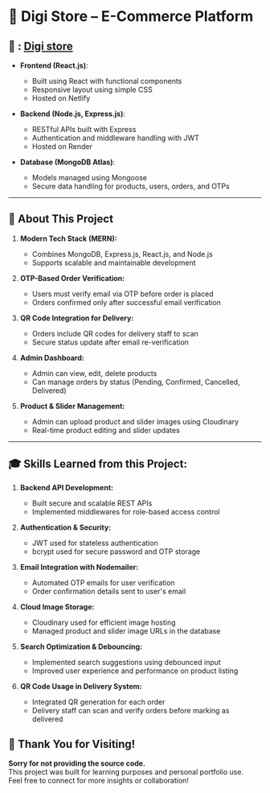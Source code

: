 # 🛒 Digi Store – E-Commerce Platform

## 🔗 : [Digi store](https://digi-x-store.netlify.app/)
- **Frontend (React.js)**:
  - Built using React with functional components
  - Responsive layout using simple CSS
  - Hosted on Netlify

- **Backend (Node.js, Express.js)**:
  - RESTful APIs built with Express
  - Authentication and middleware handling with JWT
  - Hosted on Render

- **Database (MongoDB Atlas)**:
  - Models managed using Mongoose
  - Secure data handling for products, users, orders, and OTPs

---

## 📖 About This Project

1. **Modern Tech Stack (MERN):**
   - Combines MongoDB, Express.js, React.js, and Node.js
   - Supports scalable and maintainable development

2. **OTP-Based Order Verification:**
   - Users must verify email via OTP before order is placed
   - Orders confirmed only after successful email verification

3. **QR Code Integration for Delivery:**
   - Orders include QR codes for delivery staff to scan
   - Secure status update after email re-verification

4. **Admin Dashboard:**
   - Admin can view, edit, delete products
   - Can manage orders by status (Pending, Confirmed, Cancelled, Delivered)

5. **Product & Slider Management:**
   - Admin can upload product and slider images using Cloudinary
   - Real-time product editing and slider updates

---

## 🎓 Skills Learned from this Project:

1. **Backend API Development:**
   - Built secure and scalable REST APIs
   - Implemented middlewares for role-based access control

2. **Authentication & Security:**
   - JWT used for stateless authentication
   - bcrypt used for secure password and OTP storage

3. **Email Integration with Nodemailer:**
   - Automated OTP emails for user verification
   - Order confirmation details sent to user's email

4. **Cloud Image Storage:**
   - Cloudinary used for efficient image hosting
   - Managed product and slider image URLs in the database

5. **Search Optimization & Debouncing:**
   - Implemented search suggestions using debounced input
   - Improved user experience and performance on product listing

6. **QR Code Usage in Delivery System:**
   - Integrated QR generation for each order
   - Delivery staff can scan and verify orders before marking as delivered
  
## 🙏 Thank You for Visiting!

**Sorry for not providing the source code.**  
This project was built for learning purposes and personal portfolio use.  
Feel free to connect for more insights or collaboration!
